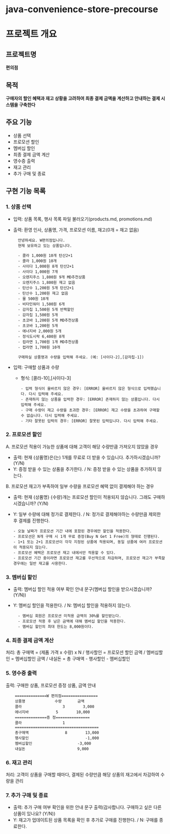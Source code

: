 # java-convenience-store-precourse

# 프로젝트 개요

## 프로젝트명

**편의점**

## 목적

**구매자의 할인 혜택과 재고 상황을 고려하여 최종 결제 금액을 계산하고 안내하는 결제 시스템을 구축한다**

## 주요 기능

- 상품 선택
- 프로모션 할인
- 멤버십 할인
- 최종 결제 금액 계산
- 영수증 출력
- 재고 관리
- 추가 구매 및 종료

## 구현 기능 목록

### 1. 상품 선택

- 입력: 상품 목록, 행사 목록 파일 불러오기(products.md, promotions.md)
- 출력: 환영 인사, 상품명, 가격, 프로모션 이름, 재고(0개 = 재고 없음)

        안녕하세요. W편의점입니다.
        현재 보유하고 있는 상품입니다.
        
        - 콜라 1,000원 10개 탄산2+1
        - 콜라 1,000원 10개
        - 사이다 1,000원 8개 탄산2+1
        - 사이다 1,000원 7개
        - 오렌지주스 1,800원 9개 MD추천상품
        - 오렌지주스 1,800원 재고 없음
        - 탄산수 1,200원 5개 탄산2+1
        - 탄산수 1,200원 재고 없음
        - 물 500원 10개
        - 비타민워터 1,500원 6개
        - 감자칩 1,500원 5개 반짝할인
        - 감자칩 1,500원 5개
        - 초코바 1,200원 5개 MD추천상품
        - 초코바 1,200원 5개
        - 에너지바 2,000원 5개
        - 정식도시락 6,400원 8개
        - 컵라면 1,700원 1개 MD추천상품
        - 컵라면 1,700원 10개
        
        구매하실 상품명과 수량을 입력해 주세요. (예: [사이다-2],[감자칩-1])

- 입력: 구매할 상품과 수량
    - 형식: [콜라-10],[사이다-3]

          - 입력 형식이 올바르지 않은 경우: [ERROR] 올바르지 않은 형식으로 입력했습니다. 다시 입력해 주세요.
          - 존재하지 않는 상품을 입력한 경우: [ERROR] 존재하지 않는 상품입니다. 다시 입력해 주세요.
          - 구매 수량이 재고 수량을 초과한 경우: [ERROR] 재고 수량을 초과하여 구매할 수 없습니다. 다시 입력해 주세요.
          - 기타 잘못된 입력의 경우: [ERROR] 잘못된 입력입니다. 다시 입력해 주세요.

### 2. 프로모션 할인

A. 프로모션 적용이 가능한 상품에 대해 고객이 해당 수량만큼 가져오지 않았을 경우

- 출력: 현재 {상품명}은(는) 1개를 무료로 더 받을 수 있습니다. 추가하시겠습니까? (Y/N)
- Y: 증정 받을 수 있는 상품을 추가한다. / N: 증정 받을 수 있는 상품을 추가하지 않는다.

B. 프로모션 재고가 부족하여 일부 수량을 프로모션 혜택 없이 결제해야 하는 경우

- 출력: 현재 {상품명} {수량}개는 프로모션 할인이 적용되지 않습니다. 그래도 구매하시겠습니까? (Y/N)
- Y: 일부 수량에 대해 정가로 결제한다. / N: 정가로 결제해야하는 수량만큼 제외한 후 결제를 진행한다.

      - 오늘 날짜가 프로모션 기간 내에 포함된 경우에만 할인을 적용한다.
      - 프로모션은 N개 구매 시 1개 무료 증정(Buy N Get 1 Free)의 형태로 진행된다.
      - 1+1 또는 2+1 프로모션이 각각 지정된 상품에 적용되며, 동일 상품에 여러 프로모션이 적용되지 않는다.
      - 프로모션 혜택은 프로모션 재고 내에서만 적용할 수 있다.
      - 프로모션 기간 중이라면 프로모션 재고를 우선적으로 차감하며, 프로모션 재고가 부족할 경우에는 일반 재고를 사용한다.

### 3. 멤버십 할인

- 출력: 멤버십 할인 적용 여부 확인 안내 문구(멤버십 할인을 받으시겠습니까? (Y/N))
- Y: 멤버십 할인을 적용한다. / N: 멤버십 할인을 적용하지 않는다.

        - 멤버십 회원은 프로모션 미적용 금액의 30%를 할인받는다.
        - 프로모션 적용 후 남은 금액에 대해 멤버십 할인을 적용한다.
        - 멤버십 할인의 최대 한도는 8,000원이다.

### 4. 최종 결제 금액 계산

처리: 총 구매액 = (제품 가격 x 수량) x N / 행사할인 = 프로모션 할인 금액 / 멤버십할인 = 멤버십할인 금액 / 내실돈 = 총 구매액 - 행사할인 - 멤버십할인

### 5. 영수증 출력

출력: 구매한 상품, 프로모션 증정 상품, 금액 안내

        ==============W 편의점================
        상품명		        수량	     금액
        콜라		            3 	     3,000
        에너지바 		    5 	     10,000
        ==============증	정===============
        콜라		            1
        =====================================
        총구매액		        8	     13,000
        행사할인			             -1,000
        멤버십할인			         -3,000
        내실돈			              9,000

### 6. 재고 관리

처리: 고객이 상품을 구매할 때마다, 결제된 수량만큼 해당 상품의 재고에서 차감하여 수량을 관리

### 7. 추가 구매 및 종료

- 출력: 추가 구매 여부 확인을 위한 안내 문구 출력(감사합니다. 구매하고 싶은 다른 상품이 있나요? (Y/N))
- Y: 재고가 업데이트된 상품 목록을 확인 후 추가로 구매를 진행한다. / N: 구매를 종료한다.